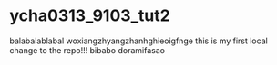 # ycha0313_9103_tut2
balabalablabal
woxiangzhyangzhanhghieoigfnge
this is my first local change to the repo!!!
bibabo
doramifasao